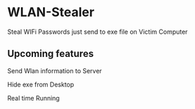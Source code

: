 # WLAN-Stealer
Steal WIFi Passwords just send to exe file on Victim Computer
## Upcoming features

Send Wlan information to Server

Hide exe from Desktop

Real time Running 
